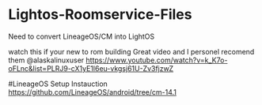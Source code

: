 # Lightos-Roomservice-Files
Need to convert LineageOS/CM into LightOS

watch this if your new to rom building
Great video and I personel recomend them
@alaskalinuxuser
https://www.youtube.com/watch?v=k_K7o-oFLnc&list=PLRJ9-cX1yE1l6eu-vkgsj61U-Zv3fjzwZ

#LineageOS Setup Instauction
https://github.com/LineageOS/android/tree/cm-14.1
